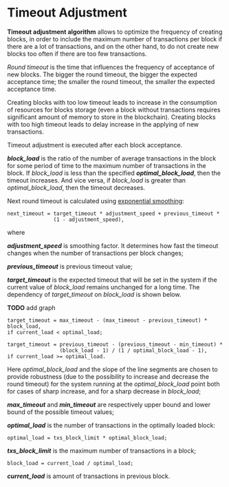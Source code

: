 # Timeout Adjustment

**Timeout adjustment algorithm** allows to optimize the frequency of creating
blocks, in order to include the maximum number of transactions per block if
there are a lot of transactions, and on the other hand, to do not create new
blocks too often if there are too few transactions.

_Round timeout_ is the time that influences the frequency of acceptance of new
blocks. The bigger the round timeout, the bigger the expected acceptance time; the
smaller the round timeout, the smaller the expected acceptance time.

Creating blocks with too low timeout leads to increase in the consumption of
resources for blocks storage (even a block without transactions requires
significant amount of memory to store in the blockchain). Creating blocks with
too high timeout leads to delay increase in the applying of new transactions.

Timeout adjustment is executed after each block acceptance.

**_block_load_** is the ratio of the number of average transactions in the block
for some period of time to the maximum number of transactions in the block. If
_block_load_ is less than the specified **_optimal_block_load_**, then the
timeout increases. And vice versa, if _block_load_ is greater than
_optimal_block_load_, then the timeout decreases.

Next round timeout is calculated using [exponential smoothing][exponential_smoothing]:

```Text
next_timeout = target_timeout * adjustment_speed + previous_timeout *
               (1 - adjustment_speed),
```

where

**_adjustment_speed_** is smoothing factor. It determines how fast the timeout
changes when the number of transactions per block changes;

**_previous_timeout_** is previous timeout value;

**_target_timeout_** is the expected timeout that will be set in the system if the
current value of _block_load_ remains unchanged for a long time. The dependency
of _target_timeout_ on _block_load_ is shown below.

**TODO** add graph

```Text
target_timeout = max_timeout - (max_timeout - previous_timeout) * block_load,
if current_load < optimal_load;
```

```Text
target_timeout = previous_timeout - (previous_timeout - min_timeout) *
                 (block_load - 1) / (1 / optimal_block_load - 1),
if current_load >= optimal_load.
```

Here _optimal_block_load_ and the slope of the line segments are chosen to provide
robustness (due to the possibility to increase and decrease the round timeout)
for the system running at the _optimal_block_load_ point both for cases of sharp
increase, and for a sharp decrease in _block_load_;

**_max_timeout_** and **_min_timeout_** are respectively upper bound and lower
bound of the possible timeout values;

**_optimal_load_** is the number of transactions in the optimally loaded block:

```Text
optimal_load = txs_block_limit * optimal_block_load;
```

**_txs_block_limit_** is the maximum number of transactions in a block;

```Text
block_load = current_load / optimal_load;
```

**_current_load_** is amount of transactions in previous block.

[exponential_smoothing]: https://en.wikipedia.org/wiki/Exponential_smoothing

